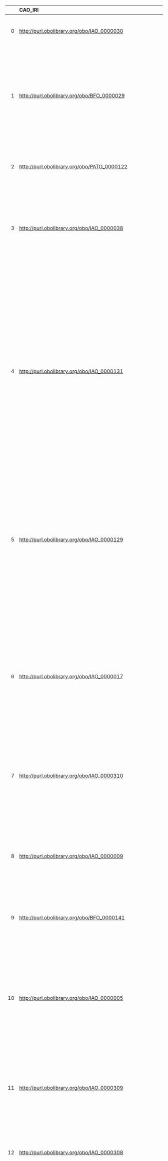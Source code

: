 |    | CAO_IRI                                                            | CAO_DESC                                                                                                                       | CHEMINF_IRI                                 | CHEMINF_DESC                                                                                     | CHEMINF_DEF                                                                                                                                                                                                                                                                                                                                                                                                                                                                                                                                                                   |
|---:|:-------------------------------------------------------------------|:-------------------------------------------------------------------------------------------------------------------------------|:--------------------------------------------|:-------------------------------------------------------------------------------------------------|:------------------------------------------------------------------------------------------------------------------------------------------------------------------------------------------------------------------------------------------------------------------------------------------------------------------------------------------------------------------------------------------------------------------------------------------------------------------------------------------------------------------------------------------------------------------------------|
|  0 | http://purl.obolibrary.org/obo/IAO_0000030                         | {'iri': 'http://purl.obolibrary.org/obo/IAO_0000030'}                                                                          | http://purl.obolibrary.org/obo/IAO_0000030  | {'iri': 'http://purl.obolibrary.org/obo/IAO_0000030'}                                            | ['A generically dependent continuant that is about some thing. [IAO]']                                                                                                                                                                                                                                                                                                                                                                                                                                                                                                        |
|  1 | http://purl.obolibrary.org/obo/BFO_0000029                         | {'iri': 'http://purl.obolibrary.org/obo/BFO_0000029'}                                                                          | http://purl.obolibrary.org/obo/BFO_0000029  | {'iri': 'http://purl.obolibrary.org/obo/BFO_0000029'}                                            | ['B is a site means: b is a three-dimensional immaterial entity that is (partially or wholly) bounded by a material entity or it is a three-dimensional immaterial part thereof. [BFO]']                                                                                                                                                                                                                                                                                                                                                                                      |
|  2 | http://purl.obolibrary.org/obo/PATO_0000122                        | {'iri': 'http://purl.obolibrary.org/obo/PATO_0000122'}                                                                         | http://purl.obolibrary.org/obo/PATO_0000122 | {'iri': 'http://purl.obolibrary.org/obo/PATO_0000122'}                                           | ['A 1-D extent quality which is equal to the distance between two points. [PATO]']                                                                                                                                                                                                                                                                                                                                                                                                                                                                                            |
|  3 | http://purl.obolibrary.org/obo/IAO_0000038                         | {'iri': 'http://purl.obolibrary.org/obo/IAO_0000038'}                                                                          | http://purl.obolibrary.org/obo/IAO_0000038  | {'iri': 'http://purl.obolibrary.org/obo/IAO_0000038'}                                            | ['A diagram that presents one or more tuples of information by mapping those tuples in to a two dimensional space in a non arbitrary way. [IAO]']                                                                                                                                                                                                                                                                                                                                                                                                                             |
|  4 | http://purl.obolibrary.org/obo/IAO_0000131                         | {'iri': 'http://purl.obolibrary.org/obo/IAO_0000131'}                                                                          | http://purl.obolibrary.org/obo/IAO_0000131  | {'iri': 'http://purl.obolibrary.org/obo/IAO_0000131'}                                            | ['A serial number is an information content entity which is a unique sequence of characters borne by part of manufactured product or its packaging that is assigned to each individual in some class of products, and so can serve as a way to identify an individual product within the class. Serial numbers can be encoded in a variety of other information objects, such as bar codes, numerals, or patterns of dots. [IAO]']                                                                                                                                            |
|  5 | http://purl.obolibrary.org/obo/IAO_0000129                         | {'iri': 'http://purl.obolibrary.org/obo/IAO_0000129'}                                                                          | http://purl.obolibrary.org/obo/IAO_0000129  | {'iri': 'http://purl.obolibrary.org/obo/IAO_0000129'}                                            | ['A version number is an information content entity which is a sequence of characters borne by part of each of a class of manufactured products or its packaging and indicates its order within a set of other products having the same name. [IAO]']                                                                                                                                                                                                                                                                                                                         |
|  6 | http://purl.obolibrary.org/obo/IAO_0000017                         | {'iri': 'http://purl.obolibrary.org/obo/IAO_0000017'}                                                                          | http://purl.obolibrary.org/obo/IAO_0000017  | {'iri': 'http://purl.obolibrary.org/obo/IAO_0000017'}                                            | ['A model number is an information content entity specifically borne by catalogs, design specifications, advertising materials, inventory systems and similar that is about manufactured objects of the same class. The model number is an alternative term for the class. [IAO]']                                                                                                                                                                                                                                                                                            |
|  7 | http://purl.obolibrary.org/obo/IAO_0000310                         | {'iri': 'http://purl.obolibrary.org/obo/IAO_0000310'}                                                                          | http://purl.obolibrary.org/obo/IAO_0000310  | {'iri': 'http://purl.obolibrary.org/obo/IAO_0000310'}                                            | ['A collection of information content entities intended to be understood together as a whole [IAO]']                                                                                                                                                                                                                                                                                                                                                                                                                                                                          |
|  8 | http://purl.obolibrary.org/obo/IAO_0000009                         | {'iri': 'http://purl.obolibrary.org/obo/IAO_0000009'}                                                                          | http://purl.obolibrary.org/obo/IAO_0000009  | {'iri': 'http://purl.obolibrary.org/obo/IAO_0000009'}                                            | ['A label is a symbol that is part of some other datum and is used to either partially define  the denotation of that datum or to provide a means for identifying the datum as a member of the set of data with the same label [IAO]']                                                                                                                                                                                                                                                                                                                                        |
|  9 | http://purl.obolibrary.org/obo/BFO_0000141                         | {'iri': 'http://purl.obolibrary.org/obo/BFO_0000141'}                                                                          | http://purl.obolibrary.org/obo/BFO_0000141  | {'iri': 'http://purl.obolibrary.org/obo/BFO_0000141'}                                            | []                                                                                                                                                                                                                                                                                                                                                                                                                                                                                                                                                                            |
| 10 | http://purl.obolibrary.org/obo/IAO_0000005                         | {'iri': 'http://purl.obolibrary.org/obo/IAO_0000005'}                                                                          | http://purl.obolibrary.org/obo/IAO_0000005  | {'iri': 'http://purl.obolibrary.org/obo/IAO_0000005'}                                            | ['A directive information entity that describes an intended process endpoint. When part of a plan specification the concretization is realized in a planned process in which the bearer tries to effect the world so that the process endpoint is achieved. [IAO]']                                                                                                                                                                                                                                                                                                           |
| 11 | http://purl.obolibrary.org/obo/IAO_0000309                         | {'iri': 'http://purl.obolibrary.org/obo/IAO_0000309'}                                                                          | http://purl.obolibrary.org/obo/IAO_0000309  | {'iri': 'http://purl.obolibrary.org/obo/IAO_0000309'}                                            | ['A figure that expresses one or more propositions. [IAO]']                                                                                                                                                                                                                                                                                                                                                                                                                                                                                                                   |
| 12 | http://purl.obolibrary.org/obo/IAO_0000308                         | {'iri': 'http://purl.obolibrary.org/obo/IAO_0000308'}                                                                          | http://purl.obolibrary.org/obo/IAO_0000308  | {'iri': 'http://purl.obolibrary.org/obo/IAO_0000308'}                                            | ['An information content entity consisting of a two dimensional arrangement of information content entities such that the arrangement itself is about something. [IAO]']                                                                                                                                                                                                                                                                                                                                                                                                      |
| 13 | http://purl.obolibrary.org/obo/IAO_0000300                         | {'iri': 'http://purl.obolibrary.org/obo/IAO_0000300'}                                                                          | http://purl.obolibrary.org/obo/IAO_0000300  | {'iri': 'http://purl.obolibrary.org/obo/IAO_0000300'}                                            | ['A textual entity is a part of a manifestation (FRBR sense), a generically dependent continuant whose concretizations are patterns of glyphs intended to be interpreted as words, formulas, etc.']                                                                                                                                                                                                                                                                                                                                                                           |
| 14 | http://purl.obolibrary.org/obo/IAO_0000003                         | {'iri': 'http://purl.obolibrary.org/obo/IAO_0000003'}                                                                          | http://purl.obolibrary.org/obo/IAO_0000003  | {'iri': 'http://purl.obolibrary.org/obo/IAO_0000003'}                                            | []                                                                                                                                                                                                                                                                                                                                                                                                                                                                                                                                                                            |
| 15 | http://purl.obolibrary.org/obo/IAO_0000027                         | {'iri': 'http://purl.obolibrary.org/obo/IAO_0000027'}                                                                          | http://purl.obolibrary.org/obo/IAO_0000027  | {'iri': 'http://purl.obolibrary.org/obo/IAO_0000027'}                                            | []                                                                                                                                                                                                                                                                                                                                                                                                                                                                                                                                                                            |
| 16 | http://purl.obolibrary.org/obo/IAO_0000033                         | {'iri': 'http://purl.obolibrary.org/obo/IAO_0000033'}                                                                          | http://purl.obolibrary.org/obo/IAO_0000033  | {'iri': 'http://purl.obolibrary.org/obo/IAO_0000033'}                                            | []                                                                                                                                                                                                                                                                                                                                                                                                                                                                                                                                                                            |
| 17 | http://purl.obolibrary.org/obo/IAO_0000104                         | {'iri': 'http://purl.obolibrary.org/obo/IAO_0000104'}                                                                          | http://purl.obolibrary.org/obo/IAO_0000104  | {'iri': 'http://purl.obolibrary.org/obo/IAO_0000104'}                                            | []                                                                                                                                                                                                                                                                                                                                                                                                                                                                                                                                                                            |
| 18 | http://purl.obolibrary.org/obo/IAO_0000109                         | {'iri': 'http://purl.obolibrary.org/obo/IAO_0000109'}                                                                          | http://purl.obolibrary.org/obo/IAO_0000109  | {'iri': 'http://purl.obolibrary.org/obo/IAO_0000109'}                                            | []                                                                                                                                                                                                                                                                                                                                                                                                                                                                                                                                                                            |
| 19 | http://purl.obolibrary.org/obo/IAO_0000140                         | {'iri': 'http://purl.obolibrary.org/obo/IAO_0000140'}                                                                          | http://purl.obolibrary.org/obo/IAO_0000140  | {'iri': 'http://purl.obolibrary.org/obo/IAO_0000140'}                                            | []                                                                                                                                                                                                                                                                                                                                                                                                                                                                                                                                                                            |
| 20 | http://purl.obolibrary.org/obo/IAO_0000184                         | {'iri': 'http://purl.obolibrary.org/obo/IAO_0000184'}                                                                          | http://purl.obolibrary.org/obo/IAO_0000184  | {'iri': 'http://purl.obolibrary.org/obo/IAO_0000184'}                                            | []                                                                                                                                                                                                                                                                                                                                                                                                                                                                                                                                                                            |
| 21 | http://purl.obolibrary.org/obo/OBI_0500000                         | {'iri': 'http://purl.obolibrary.org/obo/OBI_0500000'}                                                                          | http://purl.obolibrary.org/obo/OBI_0500000  | {'iri': 'http://purl.obolibrary.org/obo/OBI_0500000'}                                            | []                                                                                                                                                                                                                                                                                                                                                                                                                                                                                                                                                                            |
| 22 | http://purl.obolibrary.org/obo/IAO_0000594                         | {'iri': 'http://purl.obolibrary.org/obo/IAO_0000594'}                                                                          | http://purl.obolibrary.org/obo/IAO_0000594  | {'iri': 'http://purl.obolibrary.org/obo/IAO_0000594'}                                            | []                                                                                                                                                                                                                                                                                                                                                                                                                                                                                                                                                                            |
| 23 | http://purl.obolibrary.org/obo/PATO_0001019                        | {'label': 'mass density (quality)', 'prefLabel': 'mass density (quality)', 'altLabel': 'density', 'name': 'PATO_0001019'}      | http://purl.obolibrary.org/obo/IAO_0000079  | {'label': 'density'}                                                                             | []                                                                                                                                                                                                                                                                                                                                                                                                                                                                                                                                                                            |
| 24 | http://purl.obolibrary.org/obo/CHEBI_50906                         | {'label': 'Role', 'prefLabel': None, 'altLabel': None, 'name': 'CHEBI_50906'}                                                  | http://purl.obolibrary.org/obo/BFO_0000023  | {'label': 'Role', 'prefLabel': 'Role'}                                                           | ['B is a role means: b is a realizable entity and b exists because there is some single bearer that is in some special physical, social, or institutional set of circumstances in which this bearer does not have to be and b is not such that, if it ceases to exist, then the physical make-up of the bearer is thereby changed. [BFO]']                                                                                                                                                                                                                                    |
| 25 | http://www.ifomis.org/bfo/1.1/snap#Quality                         | {'label': 'Quality', 'prefLabel': None, 'altLabel': None, 'name': 'Quality'}                                                   | http://purl.obolibrary.org/obo/BFO_0000019  | {'label': 'Quality', 'prefLabel': 'Quality'}                                                     | ['A quality is a specifically dependent continuant that, in contrast to roles and dispositions, does not require any further process in order to be realized. [BFO]']                                                                                                                                                                                                                                                                                                                                                                                                         |
| 26 | http://www.ifomis.org/bfo/1.1/snap#MaterialEntity                  | {'label': 'Material entity', 'prefLabel': None, 'altLabel': None, 'name': 'MaterialEntity'}                                    | http://purl.obolibrary.org/obo/BFO_0000040  | {'label': 'Material entity', 'prefLabel': 'Material entity'}                                     | ['A material entity is an independent continuant that has some portion of matter as proper or improper continuant part. [BFO]']                                                                                                                                                                                                                                                                                                                                                                                                                                               |
| 27 | http://champ-project.org/images/ontology/cao.owl#CAO_000051        | {'label': 'Model number', 'prefLabel': None, 'altLabel': None, 'name': 'CAO_000051'}                                           | http://purl.obolibrary.org/obo/IAO_0000017  | {'label': 'Model number', 'prefLabel': 'Model number'}                                           | ['A model number is an information content entity specifically borne by catalogs, design specifications, advertising materials, inventory systems and similar that is about manufactured objects of the same class. The model number is an alternative term for the class. [IAO]']                                                                                                                                                                                                                                                                                            |
| 28 | http://champ-project.org/images/ontology/cao.owl#CAO_000052        | {'label': 'Serial number', 'prefLabel': None, 'altLabel': None, 'name': 'CAO_000052'}                                          | http://purl.obolibrary.org/obo/IAO_0000131  | {'label': 'Serial number', 'prefLabel': 'Serial number'}                                         | ['A serial number is an information content entity which is a unique sequence of characters borne by part of manufactured product or its packaging that is assigned to each individual in some class of products, and so can serve as a way to identify an individual product within the class. Serial numbers can be encoded in a variety of other information objects, such as bar codes, numerals, or patterns of dots. [IAO]']                                                                                                                                            |
| 29 | http://champ-project.org/images/ontology/cao.owl#CAO_000053        | {'label': 'Control software name', 'prefLabel': None, 'altLabel': None, 'name': 'CAO_000053'}                                  | http://purl.obolibrary.org/obo/IAO_0000594  | {'label': 'Control software name'}                                                               | []                                                                                                                                                                                                                                                                                                                                                                                                                                                                                                                                                                            |
| 30 | http://champ-project.org/images/ontology/cao.owl#CAO_000150        | {'label': 'Materials', 'prefLabel': None, 'altLabel': None, 'name': 'CAO_000150'}                                              | http://purl.obolibrary.org/obo/IAO_0000633  | {'label': 'Materials'}                                                                           | []                                                                                                                                                                                                                                                                                                                                                                                                                                                                                                                                                                            |
| 31 | http://champ-project.org/images/ontology/cao.owl#PATO_0000125      | {'label': 'Mass', 'prefLabel': None, 'altLabel': None, 'name': 'PATO_0000125'}                                                 | http://purl.obolibrary.org/obo/PATO_0000125 | {'altLabel': 'Mass'}                                                                             | ["A physical quality that inheres in a bearer by virtue of the proportion of the bearer's amount of matter. [PATO]"]                                                                                                                                                                                                                                                                                                                                                                                                                                                          |
| 32 | http://www.ifomis.org/bfo/1.1/snap#IndependentContinuant           | {'label': 'Independent Continuant', 'prefLabel': None, 'altLabel': None, 'name': 'IndependentContinuant'}                      | http://purl.obolibrary.org/obo/BFO_0000004  | {'label': 'Independent Continuant', 'prefLabel': 'Independent Continuant'}                       | ['b is an independent continuant if b is a continuant which is such that there is no c and no t such that b s-depends_on c at t. [BFO]']                                                                                                                                                                                                                                                                                                                                                                                                                                      |
| 33 | http://www.ifomis.org/bfo/1.1/snap#RealizableEntity                | {'label': 'Realizable entity', 'prefLabel': None, 'altLabel': None, 'name': 'RealizableEntity'}                                | http://purl.obolibrary.org/obo/BFO_0000017  | {'label': 'Realizable entity', 'prefLabel': 'Realizable entity'}                                 | ['To say that b is a realizable entity is to say that b is a specifically dependent continuant that inheres in some independent continuant which is not a spatial region and is of a type instances of which are realized in processes of a correlated type.´[BFO]', 'To say that b is a realizable entity is to say that b is a specifically dependent continuant that inheres in some independent continuant which is not a spatial region and is of a type instances of which are realized in processes of a correlated type. (axiom label in BFO2 Reference: [058-002])'] |
| 34 | http://www.ifomis.org/bfo/1.1/snap#GenericallyDependentContinuant  | {'label': 'Generically dependent continuant', 'prefLabel': None, 'altLabel': None, 'name': 'GenericallyDependentContinuant'}   | http://purl.obolibrary.org/obo/BFO_0000031  | {'label': 'Generically dependent continuant', 'prefLabel': 'Generically dependent continuant'}   | ['b is a generically dependent continuant if b is a continuant that generically depends on one or more other entities. [BFO]']                                                                                                                                                                                                                                                                                                                                                                                                                                                |
| 35 | http://www.ifomis.org/bfo/1.1/snap#Continuant                      | {'label': 'Continuant', 'prefLabel': None, 'altLabel': None, 'name': 'Continuant'}                                             | http://purl.obolibrary.org/obo/BFO_0000002  | {'label': 'Continuant', 'prefLabel': 'Continuant'}                                               | ['A continuant is an entity that persists, endures, or continues to exist through time while maintaining its identity. [BFO]']                                                                                                                                                                                                                                                                                                                                                                                                                                                |
| 36 | http://www.ifomis.org/bfo/1.1/snap#Occurrent                       | {'label': 'Occurrent', 'prefLabel': None, 'altLabel': None, 'name': 'Occurrent'}                                               | http://purl.obolibrary.org/obo/BFO_0000003  | {'label': 'Occurrent', 'prefLabel': 'Occurrent'}                                                 | ['An occurrent is an entity that unfolds itself in time or it is the instantaneous boundary of such an entity (for example a beginning or an ending) or it is a temporal or spatiotemporal region which such an entity occupies a temporal region or occupies a spatiotemporal region. [BFO]']                                                                                                                                                                                                                                                                                |
| 37 | http://www.ifomis.org/bfo/1.1/snap#SpecificallyDependentContinuant | {'label': 'Specifically dependent continuant', 'prefLabel': None, 'altLabel': None, 'name': 'SpecificallyDependentContinuant'} | http://purl.obolibrary.org/obo/BFO_0000020  | {'label': 'Specifically dependent continuant', 'prefLabel': 'Specifically dependent continuant'} | ['b is a specifically dependent continuant if b is a continuant and there is some independent continuant c which is not a spatial region and which is such that b specifically depends on c at every time t during the course of b’s existence. [BFO]']                                                                                                                                                                                                                                                                                                                       |
| 38 | http://www.ifomis.org/bfo/1.1/snap#SpatialRegion                   | {'label': 'Spatial Region', 'prefLabel': None, 'altLabel': None, 'name': 'SpatialRegion'}                                      | http://purl.obolibrary.org/obo/BFO_0000006  | {'label': 'Spatial Region', 'prefLabel': 'Spatial Region'}                                       | ['A spatial region is a continuant entity that is a continuant part of space R as defined relative to some frame R. [BFO]']                                                                                                                                                                                                                                                                                                                                                                                                                                                   |
| 39 | http://www.ifomis.org/bfo/1.1/snap#SpatiotemporalRegion            | {'label': 'Spatiotemporal Region', 'prefLabel': None, 'altLabel': None, 'name': 'SpatiotemporalRegion'}                        | http://purl.obolibrary.org/obo/BFO_0000011  | {'label': 'Spatiotemporal Region', 'prefLabel': 'Spatiotemporal Region'}                         | ['A spatiotemporal region is an occurrent entity that is part of spacetime. [BFO]']                                                                                                                                                                                                                                                                                                                                                                                                                                                                                           |
| 40 | http://www.ifomis.org/bfo/1.1/span#TemporalRegion                  | {'label': 'Temporal Region', 'prefLabel': None, 'altLabel': None, 'name': 'TemporalRegion'}                                    | http://purl.obolibrary.org/obo/BFO_0000008  | {'label': 'Temporal Region', 'prefLabel': 'Temporal Region'}                                     | ['A temporal region is an occurrent entity that is part of time as defined relative to some reference frame. [BFO]']                                                                                                                                                                                                                                                                                                                                                                                                                                                          |
| 41 | http://www.w3.org/2006/vcard/ns#Email                              | {'label': 'Email address', 'prefLabel': None, 'altLabel': None, 'name': 'Email'}                                               | http://purl.obolibrary.org/obo/IAO_0000429  | {'label': 'Email address', 'prefLabel': 'Email address'}                                         | ['An email address identifies an email box to which email messages are delivered. [Wikipedia]']                                                                                                                                                                                                                                                                                                                                                                                                                                                                               |